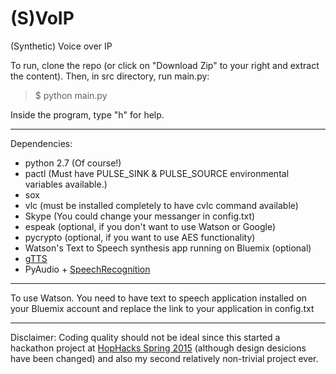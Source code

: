 # (S)VoIP

(Synthetic) Voice over IP

To run, clone the repo (or click on "Download Zip" to your right and extract the content). Then, in src directory, run main.py:
> $ python main.py

Inside the program, type "h" for help.

---
Dependencies:
- python 2.7 (Of course!)
- pactl (Must have PULSE_SINK & PULSE_SOURCE environmental variables available.)
- sox
- vlc (must be installed completely to have cvlc command available)
- Skype (You could change your messanger in config.txt)
- espeak (optional, if you don't want to use Watson or Google)
- pycrypto (optional, if you want to use AES functionality)
- Watson's Text to Speech synthesis app running on Bluemix (optional)
- [gTTS](https://pypi.python.org/pypi/gTTS/1.0.2)
- PyAudio + [SpeechRecognition](https://pypi.python.org/pypi/SpeechRecognition/)

---
To use Watson. You need to have text to speech application installed on your Bluemix account and replace the link to your application in config.txt

---

Disclaimer: Coding quality should not be ideal since this started a hackathon project at [HopHacks Spring 2015](http://challengepost.com/software/watson-over-ip) (although design desicions have been changed) and also my second relatively non-trivial project ever.
